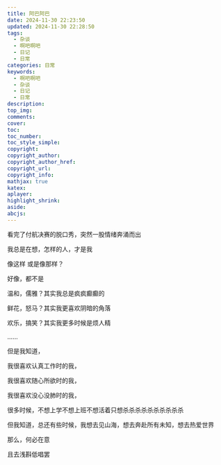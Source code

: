```yaml
---
title: 阿巴阿巴
date: 2024-11-30 22:23:50
updated: 2024-11-30 22:28:50
tags:
  - 杂谈
  - 啊吧啊吧
  - 日记
  - 日常
categories: 日常
keywords:
  - 啊吧啊吧
  - 杂谈
  - 日记
  - 日常
description: 
top_img:
comments:
cover:
toc:
toc_number:
toc_style_simple:
copyright:
copyright_author:
copyright_author_href:
copyright_url:
copyright_info:
mathjax: true
katex:
aplayer:
highlight_shrink:
aside:
abcjs:
---
```


看完了付航决赛的脱口秀，突然一股情绪奔涌而出

我总是在想，怎样的人，才是我

像这样 或是像那样？

好像，都不是

温和，儒雅？其实我总是疯疯癫癫的

鲜花，怒马？其实我更喜欢阴暗的角落

欢乐，搞笑？其实我更多时候是烦人精

......

但是我知道，

我很喜欢认真工作时的我，

我很喜欢随心所欲时的我，

我很喜欢没心没肺时的我，

很多时候，不想上学不想上班不想活着只想杀杀杀杀杀杀杀杀杀杀

但我知道，总还有些时候，我想去见山海，想去奔赴所有未知，想去热爱世界

那么，何必在意

且去浅斟低唱罢
